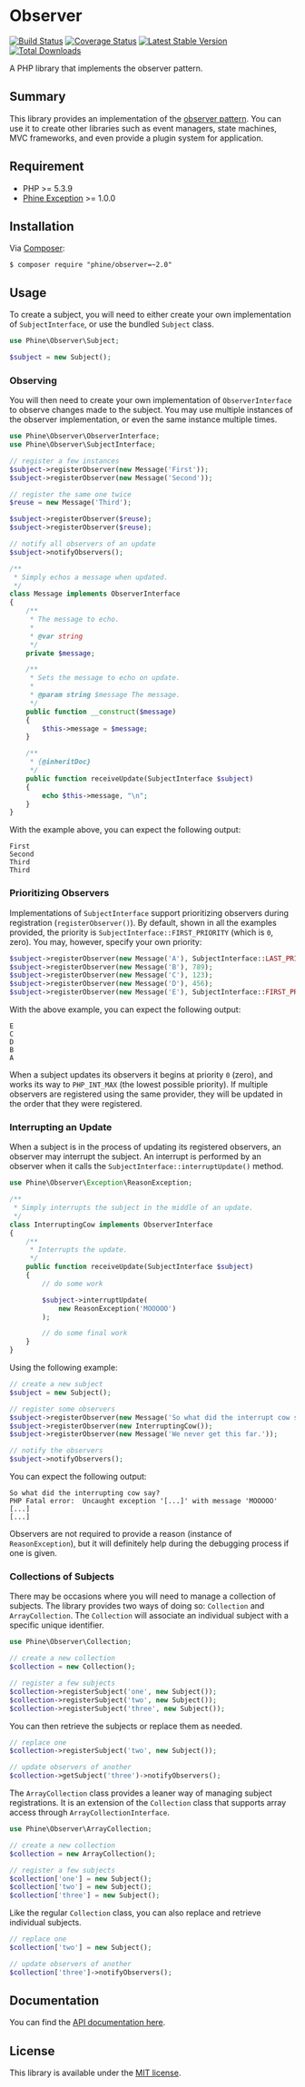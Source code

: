 Observer
========

[![Build Status][]](https://travis-ci.org/phine/lib-observer)
[![Coverage Status][]](https://coveralls.io/r/phine/lib-observer)
[![Latest Stable Version][]](https://packagist.org/packages/phine/observer)
[![Total Downloads][]](https://packagist.org/packages/phine/observer)

A PHP library that implements the observer pattern.

Summary
-------

This library provides an implementation of the [observer pattern][]. You can
use it to create other libraries such as event managers, state machines, MVC
frameworks, and even provide a plugin system for application.

Requirement
-----------

- PHP >= 5.3.9
- [Phine Exception][] >= 1.0.0

Installation
------------

Via [Composer][]:

    $ composer require "phine/observer=~2.0"

Usage
-----

To create a subject, you will need to either create your own implementation
of `SubjectInterface`, or use the bundled `Subject` class.

```php
use Phine\Observer\Subject;

$subject = new Subject();
```

### Observing

You will then need to create your own implementation of `ObserverInterface`
to observe changes made to the subject. You may use multiple instances of
the observer implementation, or even the same instance multiple times.

```php
use Phine\Observer\ObserverInterface;
use Phine\Observer\SubjectInterface;

// register a few instances
$subject->registerObserver(new Message('First'));
$subject->registerObserver(new Message('Second'));

// register the same one twice
$reuse = new Message('Third');

$subject->registerObserver($reuse);
$subject->registerObserver($reuse);

// notify all observers of an update
$subject->notifyObservers();

/**
 * Simply echos a message when updated.
 */
class Message implements ObserverInterface
{
    /**
     * The message to echo.
     *
     * @var string
     */
    private $message;

    /**
     * Sets the message to echo on update.
     *
     * @param string $message The message.
     */
    public function __construct($message)
    {
        $this->message = $message;
    }

    /**
     * {@inheritDoc}
     */
    public function receiveUpdate(SubjectInterface $subject)
    {
        echo $this->message, "\n";
    }
}
```

With the example above, you can expect the following output:

    First
    Second
    Third
    Third

### Prioritizing Observers

Implementations of `SubjectInterface` support prioritizing observers during
registration (`registerObserver()`). By default, shown in all the examples
provided, the priority is `SubjectInterface::FIRST_PRIORITY` (which is `0`,
zero). You may, however, specify your own priority:

```php
$subject->registerObserver(new Message('A'), SubjectInterface::LAST_PRIORITY);
$subject->registerObserver(new Message('B'), 789);
$subject->registerObserver(new Message('C'), 123);
$subject->registerObserver(new Message('D'), 456);
$subject->registerObserver(new Message('E'), SubjectInterface::FIRST_PRIORITY);
```

With the above example, you can expect the following output:

    E
    C
    D
    B
    A

When a subject updates its observers it begins at priority `0` (zero), and works
its way to `PHP_INT_MAX` (the lowest possible priority). If multiple observers
are registered using the same provider, they will be updated in the order that
they were registered.

### Interrupting an Update

When a subject is in the process of updating its registered observers, an
observer may interrupt the subject. An interrupt is performed by an observer
when it calls the `SubjectInterface::interruptUpdate()` method.

```php
use Phine\Observer\Exception\ReasonException;

/**
 * Simply interrupts the subject in the middle of an update.
 */
class InterruptingCow implements ObserverInterface
{
    /**
     * Interrupts the update.
     */
    public function receiveUpdate(SubjectInterface $subject)
    {
        // do some work

        $subject->interruptUpdate(
            new ReasonException('MOOOOO')
        );

        // do some final work
    }
}
```

Using the following example:

```php
// create a new subject
$subject = new Subject();

// register some observers
$subject->registerObserver(new Message('So what did the interrupt cow say?'));
$subject->registerObserver(new InterruptingCow());
$subject->registerObserver(new Message('We never get this far.'));

// notify the observers
$subject->notifyObservers();
```

You can expect the following output:

    So what did the interrupting cow say?
    PHP Fatal error:  Uncaught exception '[...]' with message 'MOOOOO' [...]
    [...]

Observers are not required to provide a reason (instance of `ReasonException`),
but it will definitely help during the debugging process if one is given.

### Collections of Subjects

There may be occasions where you will need to manage a collection of subjects.
The library provides two ways of doing so: `Collection` and `ArrayCollection`.
The `Collection` will associate an individual subject with a specific unique
identifier.

```php
use Phine\Observer\Collection;

// create a new collection
$collection = new Collection();

// register a few subjects
$collection->registerSubject('one', new Subject());
$collection->registerSubject('two', new Subject());
$collection->registerSubject('three', new Subject());
```

You can then retrieve the subjects or replace them as needed.

```php
// replace one
$collection->registerSubject('two', new Subject());

// update observers of another
$collection->getSubject('three')->notifyObservers();
```

The `ArrayCollection` class provides a leaner way of managing subject
registrations. It is an extension of the `Collection` class that supports
array access through `ArrayCollectionInterface`.

```php
use Phine\Observer\ArrayCollection;

// create a new collection
$collection = new ArrayCollection();

// register a few subjects
$collection['one'] = new Subject();
$collection['two'] = new Subject();
$collection['three'] = new Subject();
```

Like the regular `Collection` class, you can also replace and retrieve
individual subjects.

```php
// replace one
$collection['two'] = new Subject();

// update observers of another
$collection['three']->notifyObservers();
```

Documentation
-------------

You can find the [API documentation here][].

License
-------

This library is available under the [MIT license](LICENSE).

[Build Status]: https://travis-ci.org/phine/lib-observer.png?branch=master
[Coverage Status]: https://coveralls.io/repos/phine/lib-observer/badge.png
[Latest Stable Version]: https://poser.pugx.org/phine/observer/v/stable.png
[Total Downloads]: https://poser.pugx.org/phine/observer/downloads.png
[observer pattern]: http://en.wikipedia.org/wiki/Observer_pattern
[Phine Exception]: https://github.com/phine/lib-exception
[Composer]: http://getcomposer.org/
[API documentation here]: http://phine.github.io/lib-observer
